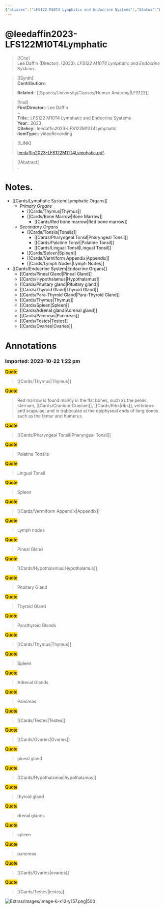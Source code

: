```yaml
---
{"aliases":["LFS122 M10T4 Lymphatic and Endocrine Systems"],"Status":"Watched","FirstAuthor":"","tags":["source/video","Uni/LFS122"],"dg-publish":true,"Priority":"Low","permalink":"/sources/video/leedaffin2023-lfs-122-m10-t4-lymphatic/","dgPassFrontmatter":true}
---
```


# @leedaffin2023-LFS122M10T4Lymphatic

> [!Cite]  
> Lee Daffin (Director). (2023). _LFS122 M10T4 Lymphatic and Endocrine Systems_.  
  
>[!Synth]  
>**Contribution**::  
>  
>**Related**:: [[Spaces/University/Classes/Human Anatomy\|LFS122]]
>  
  
>[!md]  
> **FirstDirector**:: Lee Daffin  
~  
> **Title**:: LFS122 M10T4 Lymphatic and Endocrine Systems  
> **Year**:: 2023  
> **Citekey**:: leedaffin2023-LFS122M10T4Lymphatic  
> **itemType**:: videoRecording  
  
> [!LINK]  
>  
> [leedaffin2023-LFS122M11T4Lymphatic.pdf](file:///Users/nathanmaxwell/Zotero/storage/DTRJNAK7/leedaffin2023-LFS122M11T4Lymphatic.pdf).  
  
> [!Abstract]  
>.  
>  
# Notes.  
- [[Cards/Lymphatic System\|Lymphatic Organs]] 
	- *Primary Organs*
		- [[Cards/Thymus\|Thymus]]
		- [[Cards/Bone Marrow\|Bone Marrow]]
			- [[Cards/Red bone marrow\|Red bone marrow]]
	- *Secondary Organs*
		- [[Cards/Tonsils\|Tonsils]]
			- [[Cards/Pharyngeal Tonsil\|Pharyngeal Tonsil]]
			- [[Cards/Palatine Tonsil\|Palatine Tonsil]]
			- [[Cards/Lingual Tonsil\|Lingual Tonsil]]
		- [[Cards/Spleen\|Spleen]]
		- [[Cards/Vermiform Appendix\|Appendix]]
		- [[Cards/Lymph Nodes\|Lymph Nodes]]
- [[Cards/Endocrine System\|Endocrine Organs]]
	- [[Cards/Pineal Gland\|Pineal Gland]]
	- [[Cards/Hypothalamus\|Hypothalamus]]
	- [[Cards/Pituitary gland\|Pituitary gland]]
	- [[Cards/Thyroid Gland\|Thyroid Gland]]
	- [[Cards/Para-Thyroid Gland\|Para-Thyroid Gland]]
	- [[Cards/Thymus\|Thymus]]
	- [[Cards/Spleen\|Spleen]]
	- [[Cards/Adrenal gland\|Adrenal gland]]
	- [[Cards/Pancreas\|Pancreas]]
	- [[Cards/Testes\|Testes]]
	- [[Cards/Ovaries\|Ovaries]]

# Annotations  
  
  

### Imported: 2023-10-22 1:22 pm  
  
  
  
<mark style="background-color: #ffd400">Quote</mark>  
> [[Cards/Thymus\|Thymus]]  
  
<mark style="background-color: #ffd400">Quote</mark>  
> Red marrow is found mainly in the flat bones, such as the pelvis, sternum, [[Cards/Cranium\|Cranium]], [[Cards/Ribs\|ribs]], vertebrae and scapulae, and in trabeculae at the epiphyseal ends of long bones such as the femur and humerus.  
  
<mark style="background-color: #ffd400">Quote</mark>  
> [[Cards/Pharyngeal Tonsil\|Pharyngeal Tonsil]]  
  
<mark style="background-color: #ffd400">Quote</mark>  
> Palatine Tonsils  
  
<mark style="background-color: #ffd400">Quote</mark>  
> Lingual Tonsil  
  
<mark style="background-color: #ffd400">Quote</mark>  
> Spleen  
  
<mark style="background-color: #ffd400">Quote</mark>  
> [[Cards/Vermiform Appendix\|Appendix]]  
  
<mark style="background-color: #ffd400">Quote</mark>  
> Lymph nodes  
  
<mark style="background-color: #ffd400">Quote</mark>  
> Pineal Gland  
  
<mark style="background-color: #ffd400">Quote</mark>  
> [[Cards/Hypothalamus\|Hypothalamus]]  
  
<mark style="background-color: #ffd400">Quote</mark>  
> Pituitary Gland  
  
<mark style="background-color: #ffd400">Quote</mark>  
> Thyroid Gland  
  
<mark style="background-color: #ffd400">Quote</mark>  
> Parathyroid Glands  
  
<mark style="background-color: #ffd400">Quote</mark>  
> [[Cards/Thymus\|Thymus]]  
  
<mark style="background-color: #ffd400">Quote</mark>  
> Spleen  
  
<mark style="background-color: #ffd400">Quote</mark>  
> Adrenal Glands  
  
<mark style="background-color: #ffd400">Quote</mark>  
> Pancreas  
  
<mark style="background-color: #ffd400">Quote</mark>  
> [[Cards/Testes\|Testes]]  
  
<mark style="background-color: #ffd400">Quote</mark>  
> [[Cards/Ovaries\|Ovaries]]  
  
  
>   
  
<mark style="background-color: #ffd400">Quote</mark>  
> pineal gland  
  
<mark style="background-color: #ffd400">Quote</mark>  
> [[Cards/Hypothalamus\|hypothalamus]]  
  
<mark style="background-color: #ffd400">Quote</mark>  
> thyroid gland  
  
<mark style="background-color: #ffd400">Quote</mark>  
> drenal glands  
  
<mark style="background-color: #ffd400">Quote</mark>  
> spleen  
  
<mark style="background-color: #ffd400">Quote</mark>  
> pancreas  
  
<mark style="background-color: #ffd400">Quote</mark>  
> [[Cards/Ovaries\|ovaries]]  
  
<mark style="background-color: #ffd400">Quote</mark>  
> [[Cards/Testes\|testes]]  
  
  








































![Extras/Images/image-6-x12-y157.png|500](/img/user/Extras/Images/image-6-x12-y157.png)

















